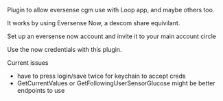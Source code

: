 Plugin to allow eversense cgm use with Loop app, and maybe others too.

It works by using Eversense Now, a dexcom share equivilant.

Set up an eversense now account and invite it to your main account circle

Use the now credentials with this plugin.

Current issues
- have to press login/save twice for keychain to accept creds
- GetCurrentValues or GetFollowingUserSensorGlucose might be better endpoints to use
  
